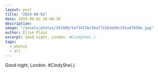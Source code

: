 ```yaml
---
layout: post
title: "2019-08-02"
date: 2019-08-02 16:48:39
description: 
image: "/assets/photos/201908/5ef3472bc56af722b3eb9c191a47656b.jpg"
author: Elise Plain
excerpt: Good night, London. #CindyShe(.)
tags: 
  - photos
  - all
---
```


Good night, London. #CindyShe(.)
<p></p>